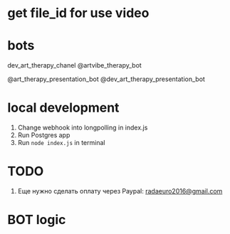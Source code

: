 # get file_id for use video

# bots
dev_art_therapy_chanel
@artvibe_therapy_bot

@art_therapy_presentation_bot
@dev_art_therapy_presentation_bot

# local development
1. Change webhook into longpolling in index.js
1. Run Postgres app
2. Run <code>node index.js</code> in terminal

# TODO

1. Еще нужно сделать оплату через Paypal: radaeuro2016@gmail.com

# BOT logic
